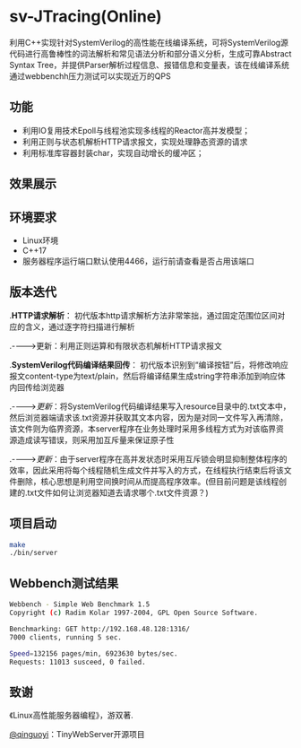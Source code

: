 # sv-JTracing(Online)
利用C++实现针对SystemVerilog的高性能在线编译系统，可将SystemVerilog源代码进行高鲁棒性的词法解析和常见语法分析和部分语义分析，生成可靠Abstract Syntax Tree，并提供Parser解析过程信息、报错信息和变量表，该在线编译系统通过webbenchh压力测试可以实现近万的QPS

## 功能
* 利用IO复用技术Epoll与线程池实现多线程的Reactor高并发模型；
* 利用正则与状态机解析HTTP请求报文，实现处理静态资源的请求
* 利用标准库容器封装char，实现自动增长的缓冲区；

## 效果展示


## 环境要求
* Linux环境
* C++17
* 服务器程序运行端口默认使用4466，运行前请查看是否占用该端口

## 版本迭代
.__HTTP请求解析__：
初代版本http请求解析方法非常笨拙，通过固定范围位区间对应的含义，通过逐字符扫描进行解析

.---->更新：利用正则运算和有限状态机解析HTTP请求报文

.__SystemVerilog代码编译结果回传__：
初代版本识别到“编译按钮”后，将修改响应报文content-type为text/plain，然后将编译结果生成string字符串添加到响应体内回传给浏览器

.---->_更新_：将SystemVerilog代码编译结果写入resource目录中的.txt文本中，然后浏览器端请求该.txt资源并获取其文本内容，因为是对同一文件写入再清除，该文件则为临界资源，本server程序在业务处理时采用多线程方式为对该临界资源造成读写错误，则采用加互斥量来保证原子性

.---->_更新_：由于server程序在高并发状态时采用互斥锁会明显抑制整体程序的效率，因此采用将每个线程随机生成文件并写入的方式，在线程执行结束后将该文件删除，核心思想是利用空间换时间从而提高程序效率。(但目前问题是该线程创建的.txt文件如何让浏览器知道去请求哪个.txt文件资源？)


## 项目启动
```bash
make
./bin/server
```

## Webbench测试结果
```bash
Webbench - Simple Web Benchmark 1.5
Copyright (c) Radim Kolar 1997-2004, GPL Open Source Software.

Benchmarking: GET http://192.168.48.128:1316/
7000 clients, running 5 sec.

Speed=132156 pages/min, 6923630 bytes/sec.
Requests: 11013 susceed, 0 failed.
```



## 致谢
《Linux高性能服务器编程》，游双著.

[@qinguoyi](https://github.com/qinguoyi/TinyWebServer)：TinyWebServer开源项目
